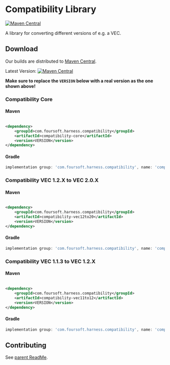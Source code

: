 # Compatibility Library

[![Maven Central](https://maven-badges.herokuapp.com/maven-central/com.foursoft.harness.compatibility/compatibility-parent/badge.svg)](https://mvnrepository.com/artifact/com.foursoft.harness.compatibility)

A library for converting different versions of e.g. a VEC.

## Download

Our builds are distributed to [Maven Central](https://mvnrepository.com/artifact/com.foursoft.harness.compatibility).

Latest
Version: [![Maven Central](https://maven-badges.herokuapp.com/maven-central/com.foursoft.harness.compatibility/compatibility-parent/badge.svg)](https://mvnrepository.com/artifact/com.foursoft.harness.compatibility)

**Make sure to replace the `VERSION` below with a real version as the one shown above!**

### Compatibility Core

#### Maven

```xml

<dependency>
    <groupId>com.foursoft.harness.compatibility</groupId>
    <artifactId>compatibility-core</artifactId>
    <version>VERSION</version>
</dependency>
```

#### Gradle

```groovy
implementation group: 'com.foursoft.harness.compatibility', name: 'compatibility-core', version: 'VERSION'
```

### Compatibility VEC 1.2.X to VEC 2.0.X

#### Maven

```xml

<dependency>
    <groupId>com.foursoft.harness.compatibility</groupId>
    <artifactId>compatibility-vec12to20</artifactId>
    <version>VERSION</version>
</dependency>
```

#### Gradle

```groovy
implementation group: 'com.foursoft.harness.compatibility', name: 'compatibility-vec12to20', version: 'VERSION'
```

### Compatibility VEC 1.1.3 to VEC 1.2.X

#### Maven

```xml

<dependency>
    <groupId>com.foursoft.harness.compatibility</groupId>
    <artifactId>compatibility-vec11to12</artifactId>
    <version>VERSION</version>
</dependency>
```

#### Gradle

```groovy
implementation group: 'com.foursoft.harness.compatibility', name: 'compatibility-vec11to12', version: 'VERSION'
```

## Contributing

See [parent ReadMe](https://github.com/4Soft-de/harness-model/blob/develop/README.md#contributing).

```